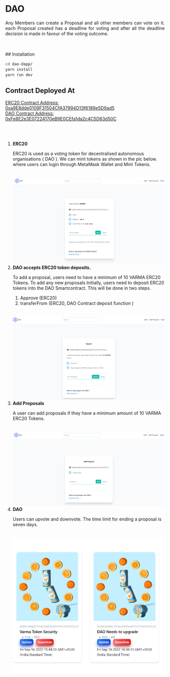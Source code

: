 # DAO

<p align="justify">
Any Members can create a Proposal and all other members can vote on it.
each Proposal created has a deadline for voting and after all the deadline
decision is made in favour of the voting outcome.
</p>
<br/>
<br/>
## Installation

```bash
cd dao-dapp/
yarn install
yarn run dev
```

## Contract Deployed At
[ERC20 Contract Address: 0xa9E8dde0109F31504CfA37994D13f6189e5D9ad5](https://mumbai.polygonscan.com/address/0xa9E8dde0109F31504CfA37994D13f6189e5D9ad5)
<br/>
[DAO Contract Address: 0xFe8E2e3E07224170eB9E0CEfa1da2c4C5D63d50C](https://mumbai.polygonscan.com/address/0xFe8E2e3E07224170eB9E0CEfa1da2c4C5D63d50C)



<br/>
<br/>
<ol>
    <li>
        <b>ERC20</b>
        <p>
            ERC20 is used as a voting token for decentralised autonomous organisations ( DAO ). We can mint tokens as shown in the pic below. where users can login through MetaMask Wallet and Mint Tokens.
        </p>
    </li>
    <img  src="./assets/1.png" style="padding-top: 20px" />
    
<li>
    <b>DAO accepts ERC20 token deposits.</b>
    <p>
     To add a proposal, users need to have a minimum of 10 VARMA ERC20 Tokens. To add any new proposals Initially, users need to deposit ERC20 tokens into the DAO Smartcontract.
This will be done in two steps.
    <ol>
        <li>Approve (ERC20)</li>
        <li>transferFrom (ERC20, DAO Contract deposit function )</li>
    </ol>
</p>
</li>
    <img  src="./assets/2.png" style="padding-top: 20px" />

<li>
    <b>Add Proposals</b>
    <p>A user can add proposals if they have a minimum amount of 10 VARMA ERC20 Tokens.</p>
</li>
    <img  src="./assets/3.png" style="padding-top: 20px" />

<li>
    <b>DAO</b>
    <p>Users can upvote and downvote. The time limit for ending a proposal is seven days.</p>
</li>
    <img  src="./assets/4.png" style="padding-top: 20px" />
</ol>

